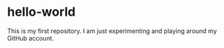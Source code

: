 # hello-world
This is my first repository.
I am just experimenting and playing around my GitHub account.
